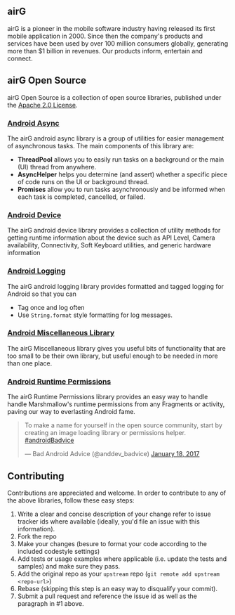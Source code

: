 ## airG
airG is a pioneer in the mobile software industry having released its first mobile application in 2000. Since then the company's products and services have been used by over 100 million consumers globally, generating more than $1 billion in revenues. Our products inform, entertain and connect.

## airG Open Source
airG Open Source is a collection of open source libraries, published under the [Apache 2.0 License](https://www.apache.org/licenses/LICENSE-2.0).

### [Android Async](https://airg.github.io/android-async)
The airG android async library is a group of utilities for easier management of asynchronous tasks. The main components of this library are:

* __ThreadPool__ allows you to easily run tasks on a background or the main (UI) thread from anywhere.
* __AsyncHelper__ helps you determine (and assert) whether a specific piece of code runs on the UI or background thread.
* __Promises__ allow you to run tasks asynchronously and be informed when each task is completed, cancelled, or failed.

### [Android Device](https://airg.github.io/android-device)
The airG android device library provides a collection of utility methods for getting runtime information about the device such as API Level, Camera availability, Connectivity, Soft Keyboard utilities, and generic hardware information

### [Android Logging](https://airg.github.io/android-logging)
The airG android logging library provides formatted and tagged logging for Android so that you can

 * Tag once and log often
 * Use `String.format` style formatting for log messages.

### [Android Miscellaneous Library](https://airg.github.io/android-misc)
The airG Miscellaneous library gives you useful bits of functionality that are too small to be their own library, but useful enough to be needed in more than one place.

### [Android Runtime Permissions](https://airg.github.io/android-rtpermissions)
The airG Runtime Permissions library provides an easy way to handle handle Marshmallow's runtime permissions from any Fragments or activity, paving our way to everlasting Android fame.

<blockquote class="twitter-tweet" data-lang="en"><p lang="en" dir="ltr">To make a name for yourself in the open source community, start by creating an image loading library or permissions helper. <a href="https://twitter.com/hashtag/androidBadvice?src=hash">#androidBadvice</a></p>&mdash; Bad Android Advice (@anddev_badvice) <a href="https://twitter.com/anddev_badvice/status/821743607917015041">January 18, 2017</a></blockquote>
<script async src="//platform.twitter.com/widgets.js" charset="utf-8"></script>

## <a name="contribute" >Contributing</a>
Contributions are appreciated and welcome. In order to contribute to any of the above libraries, follow these easy steps:

 1. Write a clear and concise description of your change refer to issue tracker ids where available (ideally, you'd file an issue with this information).
 1. Fork the repo
 1. Make your changes (besure to format your code according to the included codestyle settings)
 1. Add tests or usage examples where applicable (i.e. update the tests and samples) and make sure they pass.
 1. Add the original repo as your `upstream` repo (`git remote add upstream <repo-url>`)
 1. Rebase (skipping this step is an easy way to disqualify your commit).
 1. Submit a pull request and reference the issue id as well as the paragraph in #1 above.
